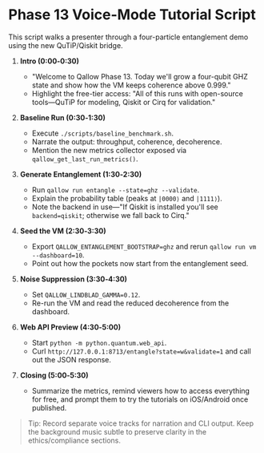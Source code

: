 # Phase 13 Voice-Mode Tutorial Script

This script walks a presenter through a four-particle entanglement demo using the
new QuTiP/Qiskit bridge.

1. **Intro (0:00‑0:30)**  
   - "Welcome to Qallow Phase 13. Today we'll grow a four-qubit GHZ state and show how the VM keeps coherence above 0.999."  
   - Highlight the free-tier access: "All of this runs with open-source tools—QuTiP for modeling, Qiskit or Cirq for validation."

2. **Baseline Run (0:30‑1:30)**  
   - Execute `./scripts/baseline_benchmark.sh`.  
   - Narrate the output: throughput, coherence, decoherence.  
   - Mention the new metrics collector exposed via `qallow_get_last_run_metrics()`.

3. **Generate Entanglement (1:30‑2:30)**  
   - Run `qallow run entangle --state=ghz --validate`.  
   - Explain the probability table (peaks at `|0000⟩` and `|1111⟩`).  
   - Note the backend in use—"If Qiskit is installed you'll see `backend=qiskit`; otherwise we fall back to Cirq."

4. **Seed the VM (2:30‑3:30)**  
   - Export `QALLOW_ENTANGLEMENT_BOOTSTRAP=ghz` and rerun `qallow run vm --dashboard=10`.  
   - Point out how the pockets now start from the entanglement seed.

5. **Noise Suppression (3:30‑4:30)**  
   - Set `QALLOW_LINDBLAD_GAMMA=0.12`.  
   - Re-run the VM and read the reduced decoherence from the dashboard.

6. **Web API Preview (4:30‑5:00)**  
   - Start `python -m python.quantum.web_api`.  
   - Curl `http://127.0.0.1:8713/entangle?state=w&validate=1` and call out the JSON response.

7. **Closing (5:00‑5:30)**  
   - Summarize the metrics, remind viewers how to access everything for free, and prompt them to try the tutorials on iOS/Android once published.

> Tip: Record separate voice tracks for narration and CLI output. Keep the background music subtle to preserve clarity in the ethics/compliance sections.
